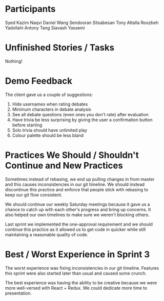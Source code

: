 # Participants

Syed Kazim Naqvi
Daniel Wang
Sendooran Sitsabesan
Tony Attalla
Roozbeh Yadollahi
Antony Tang
Siavash Yassemi

# Unfinished Stories / Tasks

Nothing!

# Demo Feedback

The client gave us a couple of suggestions:

1. Hide usernames when rating debates
2. Minimum characters in debate analysis
3. See all debate questions (even ones you don't rate) after evaluation
4. Have trivia be less surprising by giving the user a confirmation button before starting
5. Solo trivia should have unlimited play
6. Colour palette should be less bland

# Practices We Should / Shouldn't Continue and New Practices

Sometimes instead of rebasing, we end up pulling changes in from master and this causes inconsistencies in our git timeline.
We should instead discontinue this practice and enforce that people stick with rebasing to keep our git flow consistent.

We should continue our weekly Saturday meetings because it gave us a chance to catch up with each other's progress and bring up concerns. It also helped our own timelines to make sure we weren't blocking others.

Last sprint we implemented the one-approval requirement and we should continue this practice as it allowed us to get code in quicker while still maintaining a reasonable quality of code.

# Best / Worst Experience in Sprint 3

The worst experience was fixing inconsistencies in our git timeline. Features this sprint were also started later than usual and caused some crunch.

The best experience was having the ability to be creative because we were more well-versed with React + Redux. We could dedicate more time to presentation.
